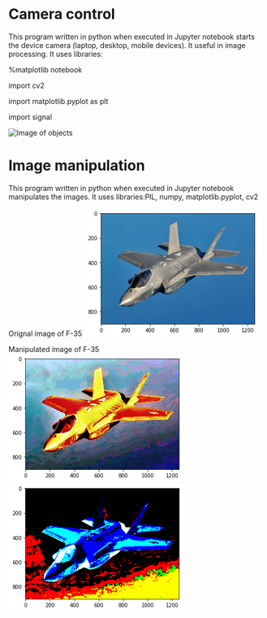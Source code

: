 # Camera control
This program written in python when executed in Jupyter notebook starts the device camera (laptop, desktop, mobile devices). It useful in image processing. It uses libraries:

%matplotlib notebook

import cv2

import matplotlib.pyplot as plt

import signal


![Image of objects](https://github.com/ashar367/program-to-start-device-camera/blob/master/image-process.png)


# Image manipulation
This program written in python when executed in Jupyter notebook manipulates the images. It uses libraries:PIL, numpy, matplotlib.pyplot, cv2

Orignal image of F-35
![Image of objects](https://github.com/ashar367/camera-control-and-image-manipulation/blob/master/image-F35-01.png)

Manipulated image of F-35
![Image of objects](https://github.com/ashar367/camera-control-and-image-manipulation/blob/master/image-F35-02.png)
![Image of objects](https://github.com/ashar367/camera-control-and-image-manipulation/blob/master/image-F35-03.png)

